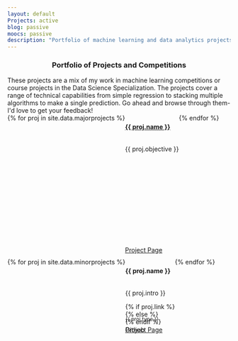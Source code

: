 ```yaml
---
layout: default	
Projects: active
blog: passive
moocs: passive
description: "Portfolio of machine learning and data analytics projects"
---
```


<h3 style="text-align: center;">Portfolio of Projects and Competitions</h3>
These projects are a mix of my work in machine learning competitions or course projects in the Data Science Specialization. The projects cover a range of technical capabilities from simple regression to stacking multiple algorithms to make a single prediction.  Go ahead and browse through them- I'd love to get your feedback!

<style>
.major-proj-card {
	position: relative;
	min-height: 325px;
	}
.minor-proj-card {
	position: relative;
	min-height: 175px;
	}
.proj-btn {
	position: absolute;
	bottom: 10px;
	}
.proj-type{
	position: absolute;
	bottom: 35px;
	}
.row {
	display: -webkit-box;
	display: -webkit-flex;
	display: -ms-flexbox;
	display: flex;
	flex-wrap: wrap;
	}
.row > [class*='col-'] {
	display: flex;
	flex-direction: column;
	}
</style>

<div class="row">
    {% for proj in site.data.majorprojects %}
        <article  data-url="{{ proj.url }}" class="col-lg-6 col-md-6 col-sm-12 panel panel-default major-proj-card" itemscope="itemscope" itemtype="http://schema.org/Article" >
			<h4 itemprop="name"><a href="{{ proj.link }}">{{ proj.name }}</a></h4>
			<p class="description">{{ proj.objective }}</p>
			<a href="{{ proj.link }}" class="btn btn-default btn-xs col-sm-6 col-lg-6 proj-btn">Project Page</a>
        </article>
    {% endfor %}
	</div>
	

<div class="row">
{% for proj in site.data.minorprojects %}
	<div class="col-lg-4 col-md-4 col-sm-6 minor-proj-card panel panel-default">
		<h4>{{ proj.name }}</h4>
		<p class="description">{{ proj.intro }}</p>
		{% if proj.link %}
			<a href="{{ proj.link }}" class="btn btn-default btn-xs col-sm-6 proj-btn">Project Page</a>
		{% else %}
			<a href="http://github.com/kuhnrl30/{{ proj.github }}" class="btn btn-default btn-xs col-sm-6 proj-btn">Github</a>
		{% endif %}
		<p><small class="text-muted proj-type">{{ proj.type }}</small></p>
	</div>
{% endfor %}
</div>
